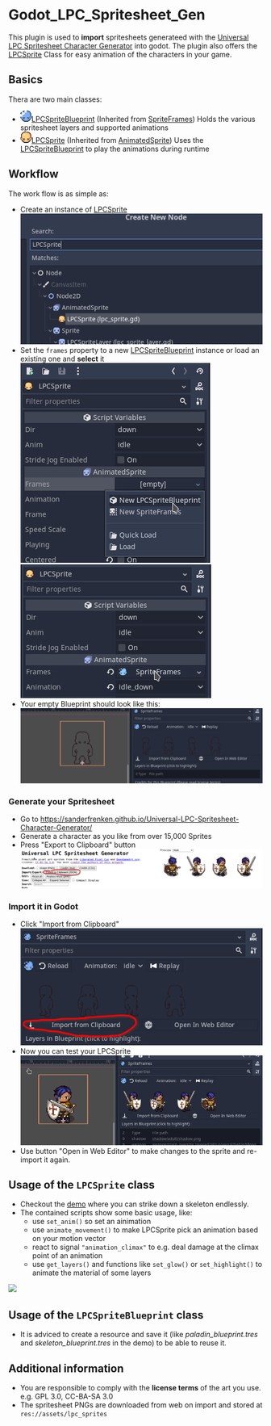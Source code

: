 # Godot_LPC_Spritesheet_Gen
This plugin is used to __import__ spritesheets generateed with the [Universal LPC Spritesheet Character Generator](https://sanderfrenken.github.io/Universal-LPC-Spritesheet-Character-Generator/) into godot.
The plugin also offers the [LPCSprite](lps_sprite.gd) Class for easy animation of the characters in your game.

## Basics
Thera are two main classes:
- ![](internal/lpc_icon_spec.png)[LPCSpriteBlueprint](lps_sprite_blueprint.gd) (Inherited from [SpriteFrames](https://docs.godotengine.org/en/stable/classes/class_spriteframes.html)) Holds the various spritesheet layers and supported animations
- ![](internal/lpc_icon.png)[LPCSprite](lps_sprite.gd) (Inherited from [AnimatedSprite](https://docs.godotengine.org/en/stable/classes/class_animatedsprite.html#class-animatedsprite)) Uses the [LPCSpriteBlueprint](lps_sprite_blueprint.gd) to play the animations during runtime

## Workflow
The work flow is as simple as:

- Create an instance of [LPCSprite](lps_sprite.gd)<br>![](docs/Screenshot_create_LPCSPrite.png)
- Set the `frames` property to a new [LPCSpriteBlueprint](lps_sprite_blueprint.gd) instance or load an existing one and __select__ it<br>![](docs/Screenshot_new_blueprint.png) ![](docs/SCreenshot_Select_frames.png)
- Your empty Blueprint should look like this:<br>![](docs/Screenshot_empty_blueprint.png)

### Generate your Spritesheet
  - Go to https://sanderfrenken.github.io/Universal-LPC-Spritesheet-Character-Generator/
  - Generate a character as you like from over 15,000 Sprites
  - Press "Export to Clipboard" button ![Alt text](docs/Generator_export_to_JSON.png)

### Import it in Godot
  - Click "Import from Clipboard" <br>![](docs/Screenshot_Import.png)
  - Now you can test your LPCSprite <br>![](docs/Screenshot_Plugin_Paladin.png)
  - Use button "Open in Web Editor" to make changes to the sprite and re-import it again.

## Usage of the `LPCSprite` class
- Checkout the [demo](demo) where you can strike down a skeleton endlessly.
- The contained scripts show some basic usage, like:
  - use `set_anim()` so set an ainimation
  - use `animate_movement()` to make LPCSprite pick an animation based on your motion vector
  - react to signal `"animation_climax"` to e.g. deal damage at the climax point of an animation
  - use `get_layers()` and functions like `set_glow()` or `set_highlight()` to animate the material of some layers

![](Screenshot_Demo.png)

## Usage of the `LPCSpriteBlueprint` class
- It is adviced to create a resource and save it (like _paladin_blueprint.tres_ and _skeleton_blueprint.tres_ in the demo) to be able to reuse it.

## Additional information
- You are responsible to comply with the __license terms__ of the art you use. e.g. GPL 3.0, CC-BA-SA 3.0
- The spritesheet PNGs are downloaded from web on import and stored at `res://assets/lpc_sprites`
